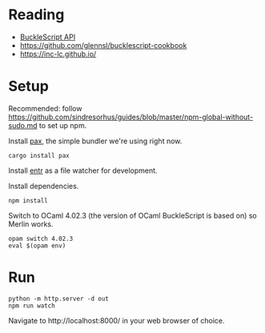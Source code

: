 # Reading

- [BuckleScript API](https://bucklescript.github.io/bucklescript/api/index.html)
- https://github.com/glennsl/bucklescript-cookbook
- https://inc-lc.github.io/

# Setup

Recommended: follow https://github.com/sindresorhus/guides/blob/master/npm-global-without-sudo.md to
set up npm.

Install [pax](https://pax.js.org/), the simple bundler we're using right now.

    cargo install pax

Install [entr](http://eradman.com/entrproject/) as a file watcher for development.

Install dependencies.

    npm install

Switch to OCaml 4.02.3 (the version of OCaml BuckleScript is based on) so Merlin works.

    opam switch 4.02.3
    eval $(opam env)

# Run

    python -m http.server -d out
    npm run watch

Navigate to http://localhost:8000/ in your web browser of choice.

<!-- vim: set tw=100 -->
